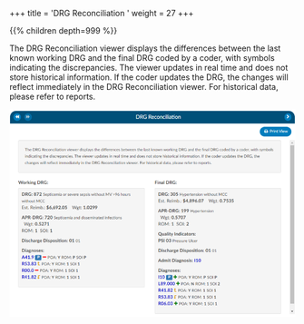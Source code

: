 +++
title = 'DRG Reconciliation '
weight = 27
+++

{{% children depth=999 %}}

The DRG Reconciliation viewer displays the differences between the last known working DRG and the final DRG coded by a coder, with symbols indicating the discrepancies. The viewer updates in real time and does not store historical information. If the coder updates the DRG, the changes will reflect immediately in the DRG Reconciliation viewer. For historical data, please refer to reports.

![DRG Reconciliation Viewer](DRGReconViewer.png)